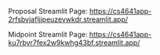 Proposal Streamlit Page: https://cs4641app-2rfsbvjafljjpeuzevwkdr.streamlit.app/

Midpoint Streamlit Page: https://cs4641app-ku7rbyr7fex2w9kwhg43bf.streamlit.app/
